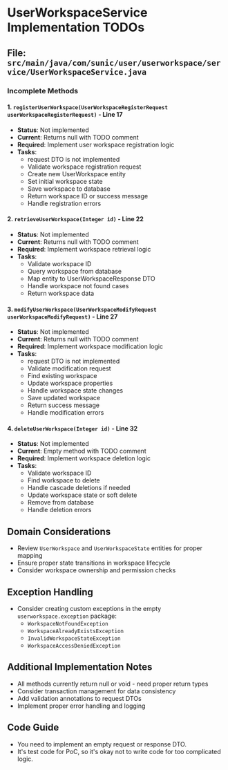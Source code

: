 # UserWorkspaceService Implementation TODOs

## File: `src/main/java/com/sunic/user/userworkspace/service/UserWorkspaceService.java`

### Incomplete Methods

#### 1. `registerUserWorkspace(UserWorkspaceRegisterRequest userWorkspaceRegisterRequest)` - Line 17
- **Status**: Not implemented
- **Current**: Returns null with TODO comment
- **Required**: Implement user workspace registration logic
- **Tasks**:
  - request DTO is not implemented
  - Validate workspace registration request
  - Create new UserWorkspace entity
  - Set initial workspace state
  - Save workspace to database
  - Return workspace ID or success message
  - Handle registration errors

#### 2. `retrieveUserWorkspace(Integer id)` - Line 22
- **Status**: Not implemented
- **Current**: Returns null with TODO comment
- **Required**: Implement workspace retrieval logic
- **Tasks**:
  - Validate workspace ID
  - Query workspace from database
  - Map entity to UserWorkspaceResponse DTO
  - Handle workspace not found cases
  - Return workspace data

#### 3. `modifyUserWorkspace(UserWorkspaceModifyRequest userWorkspaceModifyRequest)` - Line 27
- **Status**: Not implemented
- **Current**: Returns null with TODO comment
- **Required**: Implement workspace modification logic
- **Tasks**:
  - request DTO is not implemented
  - Validate modification request
  - Find existing workspace
  - Update workspace properties
  - Handle workspace state changes
  - Save updated workspace
  - Return success message
  - Handle modification errors

#### 4. `deleteUserWorkspace(Integer id)` - Line 32
- **Status**: Not implemented
- **Current**: Empty method with TODO comment
- **Required**: Implement workspace deletion logic
- **Tasks**:
  - Validate workspace ID
  - Find workspace to delete
  - Handle cascade deletions if needed
  - Update workspace state or soft delete
  - Remove from database
  - Handle deletion errors

## Domain Considerations
- Review `UserWorkspace` and `UserWorkspaceState` entities for proper mapping
- Ensure proper state transitions in workspace lifecycle
- Consider workspace ownership and permission checks

## Exception Handling
- Consider creating custom exceptions in the empty `userworkspace.exception` package:
  - `WorkspaceNotFoundException`
  - `WorkspaceAlreadyExistsException`
  - `InvalidWorkspaceStateException`
  - `WorkspaceAccessDeniedException`

## Additional Implementation Notes
- All methods currently return null or void - need proper return types
- Consider transaction management for data consistency
- Add validation annotations to request DTOs
- Implement proper error handling and logging

## Code Guide
- You need to implement an empty request or response DTO.
- It's test code for PoC, so it's okay not to write code for too complicated logic.
